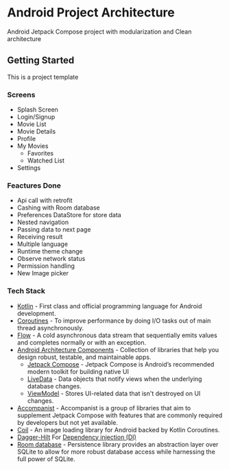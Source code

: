 # Android Project Architecture

Android Jetpack Compose project with modularization and Clean architecture

## Getting Started

This is a project template

### Screens


- Splash Screen
- Login/Signup
- Movie List
- Movie Details
- Profile
- My Movies
  - Favorites
  - Watched List
- Settings

### Feactures Done

- Api call with retrofit
- Cashing with Room database
- Preferences DataStore for store data
- Nested navigation
- Passing data to next page
- Receiving result
- Multiple language
- Runtime theme change
- Observe network status
- Permission handling
- New Image picker

### Tech Stack

- [Kotlin](https://kotlinlang.org/) - First class and official programming language for Android development.
- [Coroutines](https://kotlinlang.org/docs/reference/coroutines-overview.html) - To improve performance by doing I/O tasks out of main thread asynchronously.
- [Flow](https://kotlinlang.org/api/kotlinx.coroutines/kotlinx-coroutines-core/kotlinx.coroutines.flow/-flow/) - A cold asynchronous data stream that sequentially emits values and completes normally or with an exception.
- [Android Architecture Components](https://developer.android.com/topic/libraries/architecture) - Collection of libraries that help you design robust, testable, and maintainable apps.
  - [Jetpack Compose](https://developer.android.com/jetpack/compose?gclsrc=ds&gclsrc=ds) - Jetpack Compose is Android’s recommended modern toolkit for building native UI
  - [LiveData](https://developer.android.com/topic/libraries/architecture/livedata) - Data objects that notify views when the underlying database changes.
  - [ViewModel](https://developer.android.com/topic/libraries/architecture/viewmodel) - Stores UI-related data that isn't destroyed on UI changes.
- [Accompanist](https://github.com/google/accompanist) - Accompanist is a group of libraries that aim to supplement Jetpack Compose with features that are commonly required by developers but not yet available.
- [Coil](https://coil-kt.github.io/coil/compose) - An image loading library for Android backed by Kotlin Coroutines.
- [Dagger-Hilt](https://dagger.dev/hilt) For [Dependency injection (DI)](https://developer.android.com/training/dependency-injection)
- [Room database](https://developer.android.com/jetpack/androidx/releases/room) - Persistence library provides an abstraction layer over SQLite to allow for more robust database access while harnessing the full power of SQLite.

